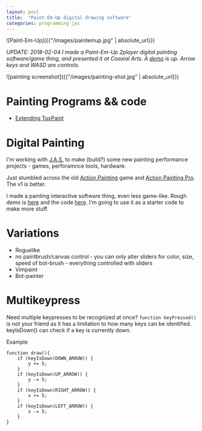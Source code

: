 ```yaml
---
layout: post
title:  "Paint-Em-Up digital drawing software"
categories: programming jas
---
```


![Paint-Em-Up]({{"/images/paintemup.jpg" | absolute_url}})

*UPDATE: 2018-02-04 I made a Paint-Em-Up 2player digital painting software/game thing, and presented it at Coaxial Arts. A [demo](http://lee2sman.github.io/paint-em-up) is up. Arrow keys and WASD are controls.*

![painting screenshot]({{"/images/painting-shot.jpg" | absolute_url}})

# Painting Programs && code

* [Extending TuxPaint](http://www.tuxpaint.org/docs/html/EXTENDING.html)

# Digital Painting

I'm working with [J.A.S.](http://jas.life) to make (build?) some new painting performance projects - games, perforamnce tools, hardware.

Just stumbled across the old [Action Painting](https://ianmaclarty.itch.io/action-painting) game and [Action Painting Pro](http://ianmaclarty.com/action-painting-pro/). The v1 is better.

I made a painting interactive software thing, even less game-like. Rough demo is [here](http://alpha.editor.p5js.org/full/HyQfnq_s-) and the code [here](http://alpha.editor.p5js.org/2sman/sketches/HyQfnq_s-). I'm going to use it as a starter code to make more stuff.

# Variations

* Roguelike
* no paintbrush/canvas control - you can only alter sliders for color, size, speed of bot-brush - everything controlled with sliders
* Vimpaint
* Bot-painter

# Multikeypress

Need multiple keypresses to be recognized at once? ```function keyPressed()``` is not your friend as it has a limitation to how many keys can be identified. keyIsDown() can check if a key is currently down.

Example

```
function draw(){
    if (keyIsDown(DOWN_ARROW)) {
    	y += 5;
    }
    if (keyIsDown(UP_ARROW)) {
    	y -= 5;
    }
    if (keyIsDown(RIGHT_ARROW)) {
    	x += 5;
    }
    if (keyIsDown(LEFT_ARROW)) {
    	x -= 5;
    }
}
```
